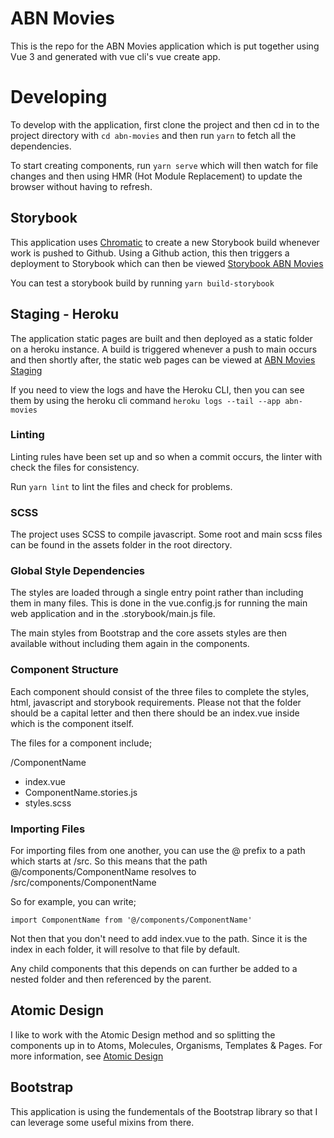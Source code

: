 # ABN Movies

This is the repo for the ABN Movies application which is put together using Vue 3 and generated with vue cli's vue create app.

# Developing
To develop with the application, first clone the project and then cd in to the project directory with `cd abn-movies` and then run `yarn` to fetch all the dependencies.

To start creating components, run `yarn serve`  which will then watch for file changes and then using HMR (Hot Module Replacement) to update the browser without having to refresh. 

## Storybook

This application uses [Chromatic](https://www.chromatic.com/) to create a new Storybook build whenever work is pushed to Github. Using a Github action, this then triggers a deployment to Storybook which can then be viewed [Storybook ABN Movies](https://www.chromatic.com/library?appId=62e41e8b345ad62f3a746c3f&branch=main)

You can test a storybook build by running `yarn build-storybook`

## Staging - Heroku

The application static pages are built and then deployed as a static folder on a heroku instance. A build is triggered whenever a push to main occurs and then shortly after, the static web pages can be viewed at [ABN Movies Staging](https://abn-movies.herokuapp.com/)

If you need to view the logs and have the Heroku CLI, then you can see them by using the heroku cli command `heroku logs --tail --app abn-movies`

### Linting
Linting rules have been set up and so when a commit occurs, the linter with check the files for consistency. 

Run `yarn lint` to lint the files and check for problems. 

### SCSS
The project uses SCSS to compile javascript. Some root and main scss files can be found in the assets folder in the root directory. 

### Global Style Dependencies
The styles are loaded through a single entry point rather than including them in many files. This is done in the vue.config.js for running the main web application and in the .storybook/main.js file. 

The main styles from Bootstrap and the core assets styles are then available without including them again in the components.

### Component Structure
Each component should consist of the three files to complete the styles, html, javascript and storybook requirements. Please not that the folder should be a capital letter and then there should be an index.vue inside which is the component itself.

The files for a component include;

/ComponentName
 - index.vue
 - ComponentName.stories.js
 - styles.scss

### Importing Files
For importing files from one another, you can use the @ prefix to a path which starts at /src. So this means that the path @/components/ComponentName resolves to /src/components/ComponentName

So for example, you can write;

    import ComponentName from '@/components/ComponentName'
Not then that you don't need to add index.vue to the path. Since it is the index in each folder, it will resolve to that file by default.

Any child components that this depends on can further be added to a nested folder and then referenced by the parent.

## Atomic Design
I like to work with the Atomic Design method and so splitting the components up in to Atoms, Molecules, Organisms, Templates & Pages. For more information, see [Atomic Design](https://bradfrost.com/blog/post/atomic-web-design/)

## Bootstrap
This application is using the fundementals of the Bootstrap library so that I can leverage some useful mixins from there. 
